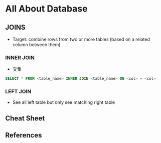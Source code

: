 # All About Database

## JOINS

- Target: combine rows from two or more tables (based on a related column between them)

### INNER JOIN

- 交集

```sql
SELECT * FROM <table_name> INNER JOIN <table_name> ON <col> = <col>
```

### LEFT JOIN

- See all left table but only see matching right table

## Cheat Sheet

## References
